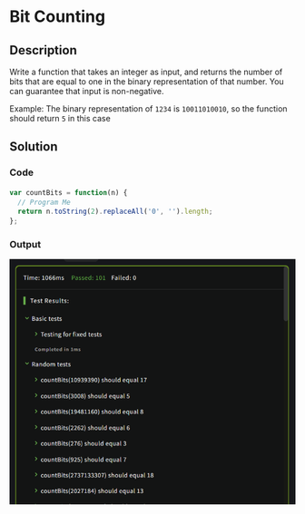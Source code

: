 # Bit Counting

## Description

Write a function that takes an integer as input, and returns the number of bits that are equal to one in the binary representation of that number. You can guarantee that input is non-negative.

Example: The binary representation of `1234` is `10011010010`, so the function should return `5` in this case

## Solution

### Code

```JavaScript
var countBits = function(n) {
  // Program Me
  return n.toString(2).replaceAll('0', '').length;
};

```

### Output

<img src="./../Images/countBit.png" alt="drawing"/><br>